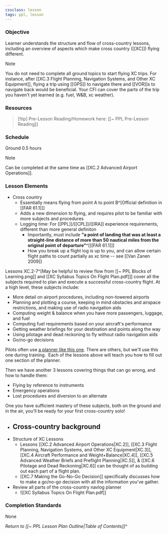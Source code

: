 ```yaml
---
cssclass: lesson
tags: ppl, lesson
---
```

### Objective
Learner understands the structure and flow of cross-country lessons, including an overview of aspects which make cross country ([[XC]]) flying different.

> [!note]
> You do not need to complete all ground topics to start flying XC trips. For instance, after [[XC.3 Flight Planning, Navigation Systems, and Other XC Equipment]], flying a trip using [[GPS]] to navigate there and [[VOR]]s to navigate back would be beneficial. Your CFI can cover the parts of the trip you haven't yet learned (e.g. fuel, W&B, xc weather).

### Resources
> [!tip] Pre-Lesson Reading/Homework here: [[~ PPL Pre-Lesson Reading]]

### Schedule
Ground 0.5 hours

> [!note] 
> Can be completed at the same time as [[XC.2 Advanced Airport Operations]].

### Lesson Elements
- Cross country
	- Essentially means flying from point A to point B^[Official definition in [[FAR 61.1]]]
	- Adds a new dimension to flying, and requires pilot to be familiar with more subjects and procedures
	- Logging time: For [[PPL]]/[[CPL]]/[[IRA]] experience requirements, different than more general definiton
		- Importantly, must include **"a point of landing that was at least a straight-line distance of more than 50 nautical miles from the original point of departure"**^[[[FAR 61.1]]]
		- How you break up a flight log is up to you, and can allow certain flight paths to count partially as xc time -- see [[Van Zanen 2009]]

Lessons XC.2-7^[May be helpful to review flow from [[~ PPL Blocks of Learning.png]] and [[XC Syllabus Topics On Flight Plan.pdf]]] cover all the subjects required to plan and execute a successful cross-country flight. At a high level, these subjects include:
- More detail on airport procedures, including non-towered airports
- Planning and plotting a course, keeping in mind obstacles and airspace restrictions, and making use of radio navigation aids
- Computing weight & balance when you have more passengers, luggage, and fuel
- Computing fuel requirements based on your aircraft's performance
- Getting weather briefings for your destination and points along the way
- Using pilotage and dead reckoning to fly without radio navigation aids
- Go/no-go decisions

Pilots often use [a planner like this one](https://www.dauntless-soft.com/products/Freebies/VFRFlightPlanner/). There are others, but we'll use this one during training.  Each of the lessons above will teach you how to fill out one section of the planner.

Then we have another 3 lessons covering things that can go wrong, and how to handle them:
- Flying by reference to instruments
- Emergency operations
- Lost procedures and diversion to an alternate

One you have sufficient mastery of these subjects, both on the ground and in the air, you'll be ready for your first cross-country solo!


- Cross-country background
	- 
- Structure of XC Lessons
	- Lessons [[XC.2 Advanced Airport Operations|XC.2]], [[XC.3 Flight Planning, Navigation Systems, and Other XC Equipment|XC.3]], [[XC.4 Aircraft Performance and Weight+Balance|XC.4]], [[XC.5 Advanced Weather Briefs and Preflight Planning|XC.5]], & [[XC.6 Pilotage and Dead Reckoning|XC.6]] can be thought of as building out each part of a flight plan.
	- [[XC.7 Making the Go-No-Go Decision]] specifically discusses how to make a go/no-go decision with all the information you've gather.
- Review all parts of the cross-country navlog planner
	- ![[XC Syllabus Topics On Flight Plan.pdf]]


### Completion Standards
None

*Return to [[~ PPL Lesson Plan Outline|Table of Contents]]^*